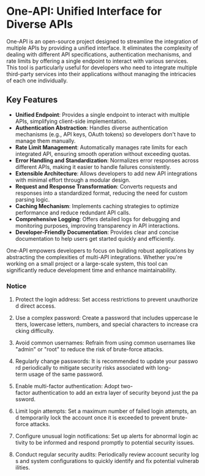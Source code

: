# One-API: Unified Interface for Diverse APIs

One-API is an open-source project designed to streamline the integration of multiple APIs by providing a unified interface. It eliminates the complexity of dealing with different API specifications, authentication mechanisms, and rate limits by offering a single endpoint to interact with various services. This tool is particularly useful for developers who need to integrate multiple third-party services into their applications without managing the intricacies of each one individually.

## Key Features

- **Unified Endpoint**: Provides a single endpoint to interact with multiple APIs, simplifying client-side implementation.
- **Authentication Abstraction**: Handles diverse authentication mechanisms (e.g., API keys, OAuth tokens) so developers don't have to manage them manually.
- **Rate Limit Management**: Automatically manages rate limits for each integrated API, ensuring smooth operation without exceeding quotas.
- **Error Handling and Standardization**: Normalizes error responses across different APIs, making it easier to handle failures consistently.
- **Extensible Architecture**: Allows developers to add new API integrations with minimal effort through a modular design.
- **Request and Response Transformation**: Converts requests and responses into a standardized format, reducing the need for custom parsing logic.
- **Caching Mechanism**: Implements caching strategies to optimize performance and reduce redundant API calls.
- **Comprehensive Logging**: Offers detailed logs for debugging and monitoring purposes, improving transparency in API interactions.
- **Developer-Friendly Documentation**: Provides clear and concise documentation to help users get started quickly and efficiently.

One-API empowers developers to focus on building robust applications by abstracting the complexities of multi-API integrations. Whether you're working on a small project or a large-scale system, this tool can significantly reduce development time and enhance maintainability.

### Notice

1.  Protect the login address: Set access restrictions to prevent unauthorized direct access.
    
2.  Use a complex password: Create a password that includes uppercase letters, lowercase letters, numbers, and special characters to increase cracking difficulty.
    
3.  Avoid common usernames: Refrain from using common usernames like "admin" or "root" to reduce the risk of brute-force attacks.
    
4.  Regularly change passwords: It is recommended to update your password periodically to mitigate security risks associated with long-term usage of the same password.
    
5.  Enable multi-factor authentication: Adopt two-factor authentication to add an extra layer of security beyond just the password.
    
6.  Limit login attempts: Set a maximum number of failed login attempts, and temporarily lock the account once it is exceeded to prevent brute-force attacks.
    
7.  Configure unusual login notifications: Set up alerts for abnormal login activity to be informed and respond promptly to potential security issues.
    
8.  Conduct regular security audits: Periodically review account security logs and system configurations to quickly identify and fix potential vulnerabilities.
        